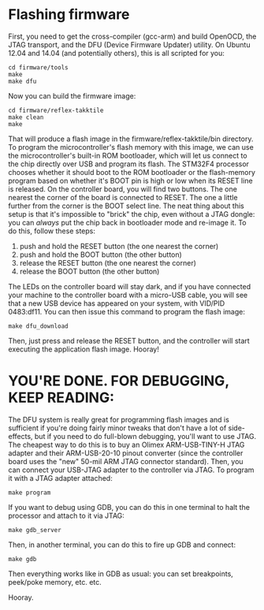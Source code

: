 Flashing firmware
======

First, you need to get the cross-compiler (gcc-arm) and build OpenOCD, the JTAG transport, and the DFU (Device Firmware Updater) utility. On Ubuntu 12.04 and 14.04 (and potentially others), this is all scripted for you:

    cd firmware/tools
    make
    make dfu

Now you can build the firmware image:

    cd firmware/reflex-takktile
    make clean
    make

That will produce a flash image in the firmware/reflex-takktile/bin directory. To program the microcontroller's flash memory with this image, we can use the microcontroller's built-in ROM bootloader, which will let us connect to the chip directly over USB and program its flash. The STM32F4 processor chooses whether it should boot to the ROM bootloader or the flash-memory program based on whether it's BOOT pin is high or low when its RESET line is released. On the controller board, you will find two buttons. The one nearest the corner of the board is connected to RESET. The one a little further from the corner is the BOOT select line. The neat thing about this setup is that it's impossible to "brick" the chip, even without a JTAG dongle: you can *always* put the chip back in bootloader mode and re-image it. To do this, follow these steps:

1. push and hold the RESET button (the one nearest the corner)
1. push and hold the BOOT button (the other button)
1. release the RESET button (the one nearest the corner)
1. release the BOOT button (the other button)

The LEDs on the controller board will stay dark, and if you have connected your machine to the controller board with a micro-USB cable, you will see that a new USB device has appeared on your system, with VID/PID 0483:df11. You can then issue this command to program the flash image:

    make dfu_download

Then, just press and release the RESET button, and the controller will start executing the application flash image. Hooray!


YOU'RE DONE. FOR DEBUGGING, KEEP READING:
===============================================================

The DFU system is really great for programming flash images and is sufficient if you're doing fairly minor tweaks that don't have a lot of side-effects, but if you need to do full-blown debugging, you'll want to use JTAG. The cheapest way to do this is to buy an Olimex ARM-USB-TINY-H JTAG adapter and their ARM-USB-20-10 pinout converter (since the controller board uses the "new" 50-mil ARM JTAG connector standard). Then, you can connect your USB-JTAG adapter to the controller via JTAG. To program it with a JTAG adapter attached:

    make program

If you want to debug using GDB, you can do this in one terminal to halt the processor and attach to it via JTAG:

    make gdb_server

Then, in another terminal, you can do this to fire up GDB and connect:

    make gdb

Then everything works like in GDB as usual: you can set breakpoints, peek/poke memory, etc. etc.

Hooray.
